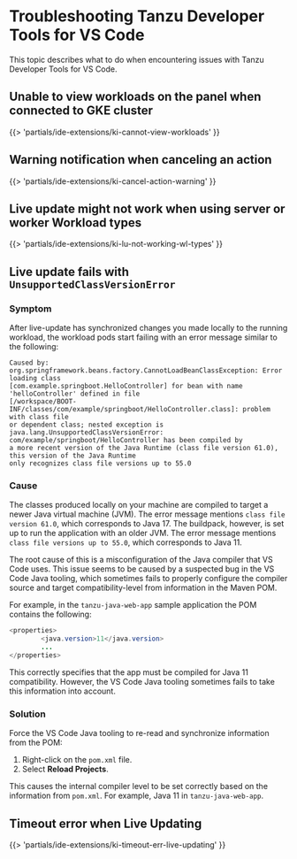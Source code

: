 # Troubleshooting Tanzu Developer Tools for VS Code

This topic describes what to do when encountering issues with Tanzu Developer Tools for VS Code.

## <a id='cannot-view-workloads'></a> Unable to view workloads on the panel when connected to GKE cluster

{{> 'partials/ide-extensions/ki-cannot-view-workloads' }}

## <a id='cancel-action-warning'></a> Warning notification when canceling an action

{{> 'partials/ide-extensions/ki-cancel-action-warning' }}

## <a id='lu-not-working-wl-types'></a> Live update might not work when using server or worker Workload types

{{> 'partials/ide-extensions/ki-lu-not-working-wl-types' }}

## <a id='lu-not-working-classversion'></a> Live update fails with `UnsupportedClassVersionError`

### Symptom

After live-update has synchronized changes you made locally to the running workload, the workload pods
start failing with an error message similar to the following:

```console
Caused by: org.springframework.beans.factory.CannotLoadBeanClassException: Error loading class
[com.example.springboot.HelloController] for bean with name 'helloController' defined in file
[/workspace/BOOT-INF/classes/com/example/springboot/HelloController.class]: problem with class file
or dependent class; nested exception is
java.lang.UnsupportedClassVersionError: com/example/springboot/HelloController has been compiled by
a more recent version of the Java Runtime (class file version 61.0), this version of the Java Runtime
only recognizes class file versions up to 55.0
```

### Cause

The classes produced locally on your machine are compiled to target a newer Java virtual machine (JVM).
The error message mentions `class file version 61.0`, which corresponds to Java 17.
The buildpack, however, is set up to run the application with an older JVM.
The error message mentions `class file versions up to 55.0`, which corresponds to Java 11.

The root cause of this is a misconfiguration of the Java compiler that VS Code uses.
This issue seems to be caused by a suspected bug in the VS Code Java tooling, which sometimes fails
to properly configure the compiler source and target compatibility-level from information in the
Maven POM.

For example, in the `tanzu-java-web-app` sample application the POM contains the following:

```java
<properties>
        <java.version>11</java.version>
        ...
</properties>
```

This correctly specifies that the app must be compiled for Java 11 compatibility.
However, the VS Code Java tooling sometimes fails to take this information into account.

### Solution

Force the VS Code Java tooling to re-read and synchronize information from the POM:

1. Right-click on the `pom.xml` file.
2. Select **Reload Projects**.

This causes the internal compiler level to be set correctly based on the information from `pom.xml`.
For example, Java 11 in `tanzu-java-web-app`.

## <a id="live-update-timeout"></a> Timeout error when Live Updating

{{> 'partials/ide-extensions/ki-timeout-err-live-updating' }}
